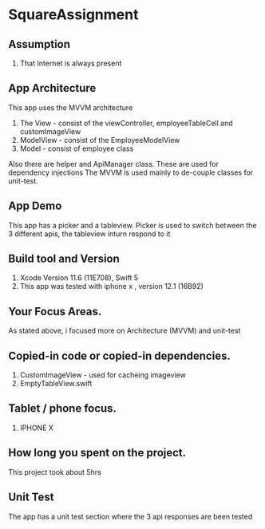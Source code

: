 # SquareAssignment

## Assumption
1. That Internet is always present

## App Architecture
This app uses the MVVM architecture
1. The View - consist of the viewController, employeeTableCell and customImageView
2. ModelView - consist of the EmployeeModelView
3. Model - consist of employee class

Also there are helper and ApiManager class. These are used for dependency injections 
The MVVM is used mainly to de-couple classes for unit-test.

## App Demo
This app has a picker and a tableview. Picker is used to switch between the 3 different apis, 
the tableview inturn respond to it 

## Build tool and Version
  1. Xcode Version 11.6 (11E708), Swift 5 
  2. This app was tested with iphone x , version 12.1 (16B92)
 
## Your Focus Areas.
As stated above, i focused more on Architecture (MVVM) and unit-test

## Copied-in code or copied-in dependencies.
1. CustomImageView - used for cacheing imageview
2. EmptyTableView.swift

## Tablet / phone focus.
1. IPHONE X 

## How long you spent on the project.
This project took about 5hrs 

## Unit Test
The app has a unit test section where the 3 api responses are been tested 

